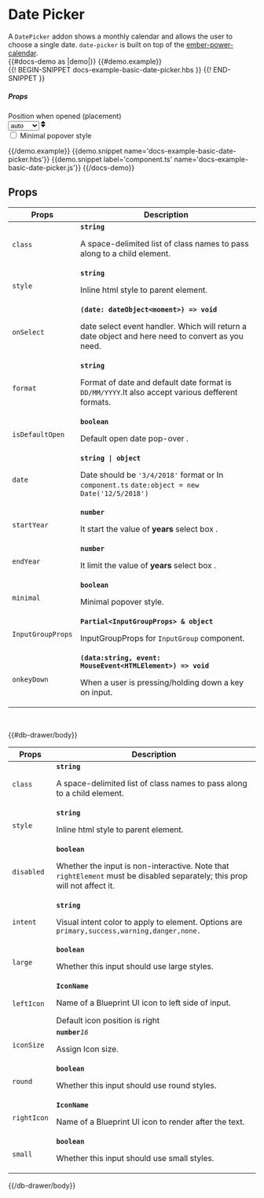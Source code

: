 # Date Picker
<div class="bp3-running-text bp3-text-large">
    A <code>DatePicker</code> addon shows a monthly calendar and allows the user to choose a single date.
    <code>date-picker</code> is built on top of the
     <a href="https://ember-power-calendar.com/">ember-power-calendar</a>.

</div>
{{#docs-demo as |demo|}}
{{#demo.example}}
<div class="demo-container">
    <div class="docs-example-frame docs-example-frame-row">
        <div class="docs-example">
                   {{! BEGIN-SNIPPET docs-example-basic-date-picker.hbs }}
                    <DatePicker @onSelect={{action 'selectDate' }}
                     @date={{date}} @minimal={{minimal}} 
                     @InputGroupProps={{InputGroupProps}}
                     @placement={{placement}}>
                    </DatePicker>
                   {{! END-SNIPPET }}
        </div>
        <div class="docs-example-options">
            <h5 class="bp3-heading">Props</h5>
            <div class="bp3-form-group">
                <label class="bp3-label" for="position">Position when opened (placement) <span
                        class="bp3-text-muted"></span></label>
                <div class="bp3-form-content">
                    <div class="bp3-html-select"><select onchange={{action 'selectPositon'}}>
                            <option value="auto">auto</option>
                            <option value="left">left</option>
                            <option value="right">right</option>
                            <option value="top">top</option>
                            <option value="bottom">bottom</option>
                        </select><span icon="double-caret-vertical" class="bp3-icon bp3-icon-double-caret-vertical"><svg data-icon="double-caret-vertical" width="16" height="16" viewBox="0 0 16 16"><desc>double-caret-vertical</desc><path d="M5 7h6a1.003 1.003 0 0 0 .71-1.71l-3-3C8.53 2.11 8.28 2 8 2s-.53.11-.71.29l-3 3A1.003 1.003 0 0 0 5 7zm6 2H5a1.003 1.003 0 0 0-.71 1.71l3 3c.18.18.43.29.71.29s.53-.11.71-.29l3-3A1.003 1.003 0 0 0 11 9z" fill-rule="evenodd"></path></svg></span></div>
                    <label class="bp3-control bp3-switch">
                        <input type="checkbox" onclick={{action 'onMinimalPopover'}}>
                        <span class="bp3-control-indicator"></span>
                        Minimal popover style
                    </label>
                </div>
            </div>
        </div>
    </div>
</div>


{{/demo.example}}
{{demo.snippet name='docs-example-basic-date-picker.hbs'}}
{{demo.snippet label='component.ts' name='docs-example-basic-date-picker.js'}}
{{/docs-demo}}

## Props


<div class="docs-modifiers-table bp3-running-text">
    <table class="bp3-html-table">
        <thead>
            <tr>
                <th>Props</th>
                <th>Description</th>
            </tr>
        </thead>
        <tbody>
            <tr>
                <td class="docs-prop-name"><code>class</code></td>
                <td class="docs-prop-details"><code
                        class="docs-prop-type"><strong>string</strong><em class="docs-prop-default bp3-text-muted"></em></code>
                    <div class="docs-prop-description">
                        <div class="docs-section">
                            <div class="bp3-running-text">
                                <p>A space-delimited list of class names to pass along to a child element.</p>
                            </div>
                        </div>
                    </div>
                </td>
            </tr>
            <tr>
                <td class="docs-prop-name"><code>style</code></td>
                <td class="docs-prop-details"><code
                        class="docs-prop-type"><strong>string</strong><em class="docs-prop-default bp3-text-muted"></em></code>
                    <div class="docs-prop-description">
                        <div class="docs-section">
                            <div class="bp3-running-text">
                                <p>Inline html style to parent element.</p>
                            </div>
                        </div>
                    </div>
                </td>
            </tr>
            <tr>
                <td class="docs-prop-name"><code>onSelect</code></td>
                <td class="docs-prop-details"><code
                        class="docs-prop-type"><strong>(date: dateObject&lt;moment&gt;) =&gt; void</strong><em class="docs-prop-default bp3-text-muted"></em></code>
                    <div class="docs-prop-description">
                        <div class="docs-section">
                            <div class="bp3-running-text">
                                <p>date select event handler. Which will return a date object and here need to convert
                                    as you need.</p>
                            </div>
                        </div>
                    </div>
                </td>
            </tr>
            <tr>
                <td class="docs-prop-name"><code>format</code></td>
                <td class="docs-prop-details"><code
                        class="docs-prop-type"><strong>string</strong><em class="docs-prop-default bp3-text-muted"></em></code>
                    <div class="docs-prop-description">
                        <div class="docs-section">
                            <div class="bp3-running-text">
                                <p>Format of date and default date format is <code>DD/MM/YYYY</code>.It also accept
                                    various defferent formats.</p>
                            </div>
                        </div>
                    </div>
                </td>
            </tr>
            <tr>
                <td class="docs-prop-name"><code>isDefaultOpen</code></td>
                <td class="docs-prop-details"><code
                        class="docs-prop-type"><strong>boolean</strong><em class="docs-prop-default bp3-text-muted"></em></code>
                    <div class="docs-prop-description">
                        <div class="docs-section">
                            <div class="bp3-running-text">
                                <p>Default open date pop-over .</p>
                            </div>
                        </div>
                    </div>
                </td>
            </tr>
            <tr>
                <td class="docs-prop-name"><code>date</code></td>
                <td class="docs-prop-details"><code
                        class="docs-prop-type"><strong>string | object</strong><em class="docs-prop-default bp3-text-muted"></em></code>
                    <div class="docs-prop-description">
                        <div class="docs-section">
                            <div class="bp3-running-text">
                                <p>Date should be <code>'3/4/2018'</code> format or In <code> component.ts</code>
                                    <code>date:object = new Date('12/5/2018')</code></p>
                            </div>
                        </div>
                    </div>
                </td>
            </tr>
            <tr>
                <td class="docs-prop-name"><code>startYear</code></td>
                <td class="docs-prop-details"><code
                        class="docs-prop-type"><strong>number</strong><em class="docs-prop-default bp3-text-muted"></em></code>
                    <div class="docs-prop-description">
                        <div class="docs-section">
                            <div class="bp3-running-text">
                                <p>It start the value of <strong>years</strong> select box .</p>
                            </div>
                        </div>
                    </div>
                </td>
            </tr>
            <tr>
                <td class="docs-prop-name"><code>endYear</code></td>
                <td class="docs-prop-details"><code
                        class="docs-prop-type"><strong>number</strong><em class="docs-prop-default bp3-text-muted"></em></code>
                    <div class="docs-prop-description">
                        <div class="docs-section">
                            <div class="bp3-running-text">
                                <p>It limit the value of <strong>years</strong> select box .</p>
                            </div>
                        </div>
                    </div>
                </td>
            </tr>
            <tr>
                <td class="docs-prop-name"><code>minimal</code></td>
                <td class="docs-prop-details"><code class="docs-prop-type"><strong>boolean</strong></code>
                    <div class="docs-prop-description">
                        <div class="docs-section">
                            <div class="bp3-running-text">
                                <p> Minimal popover style.
                                </p>
                            </div>
                        </div>
                    </div>
                    <div class="docs-prop-tags"></div>
                </td>
            </tr>
             <tr>
                <td class="docs-prop-name"><code>InputGroupProps</code></td>
                <td class="docs-prop-details"><code class="docs-prop-type"><strong>Partial&lt;<a {{action 'openInputGroupProps'}}>InputGroupProps</a>&gt; &amp; object</strong><em class="docs-prop-default bp3-text-muted"></em></code>
                    <div class="docs-prop-description">
                        <div class="docs-section">
                            <div class="bp3-running-text">
                                <p> InputGroupProps for <code>InputGroup</code> component. 
                                </p>
                            </div>
                        </div>
                    </div>
                    <div class="docs-prop-tags"></div>
                </td>
            </tr>
       <tr>
        <td class="docs-prop-name"><code>onkeyDown</code></td>
        <td class="docs-prop-details"><code
            class="docs-prop-type"><strong>(data:string, event: MouseEvent&lt;HTMLElement&gt;) =&gt; void</strong><em class="docs-prop-default bp3-text-muted"></em></code>
          <div class="docs-prop-description">
            <div class="docs-section">
              <div class="bp3-running-text">
                <p> When a user is pressing/holding down a key on input.</p>
              </div>
            </div>
          </div>
        </td>
      </tr>
        </tbody>
    </table>
    <br>
</div>
<DbDrawer @isOpen={{isOpenDrawer}} 
 @autoFocus=true @enforceFocus=true
@hasBackdrop=true @usePortal=true 
@canOutsideClickClose=true
@canEscapeKeyClose=true >

{{#db-drawer/body}}
   <div class="docs-modifiers-table bp3-running-text">
  <table class="bp3-html-table">
    <thead>
      <tr>
        <th>Props</th>
        <th>Description</th>
      </tr>
    </thead>
    <tbody>
      <tr>
        <td class="docs-prop-name"><code>class</code></td>
        <td class="docs-prop-details"><code
            class="docs-prop-type"><strong>string</strong><em class="docs-prop-default bp3-text-muted"></em></code>
          <div class="docs-prop-description">
            <div class="docs-section">
              <div class="bp3-running-text">
                <p>A space-delimited list of class names to pass along to a child element.</p>
              </div>
            </div>
          </div>
        </td>
      </tr>
      <tr>
        <td class="docs-prop-name"><code>style</code></td>
        <td class="docs-prop-details"><code
            class="docs-prop-type"><strong>string</strong><em class="docs-prop-default bp3-text-muted"></em></code>
          <div class="docs-prop-description">
            <div class="docs-section">
              <div class="bp3-running-text">
                <p>Inline html style to parent element.</p>
              </div>
            </div>
          </div>
        </td>
      </tr>
      <tr>
        <td class="docs-prop-name"><code>disabled</code></td>
        <td class="docs-prop-details"><code
            class="docs-prop-type"><strong>boolean</strong><em class="docs-prop-default bp3-text-muted"></em></code>
          <div class="docs-prop-description">
            <div class="docs-section">
              <div class="bp3-running-text">
                <p>Whether the input is non-interactive.
                   Note that <code>rightElement</code> must be disabled separately; this prop will not affect it.</p>
              </div>
            </div>
          </div>
        </td>
      </tr>
      <tr>
        <td class="docs-prop-name"><code>intent</code></td>
        <td class="docs-prop-details">
          <code class="docs-prop-type"><strong>string</strong><em class="docs-prop-default bp3-text-muted"></em></code>
          <div class="docs-prop-description">
            <div class="docs-section">
              <div class="bp3-running-text">
                <p>Visual intent color to apply to element. Options are
                  <code>primary,success,warning,danger,none.</code></p>
              </div>
            </div>
          </div>
        </td>
      </tr>
      <tr><td class="docs-prop-name"><code>large</code></td><td class="docs-prop-details"><code class="docs-prop-type"><strong>boolean</strong><em class="docs-prop-default bp3-text-muted"></em></code><div class="docs-prop-description"><div class="docs-section"><div class="bp3-running-text"><p>Whether this input should use large styles.</p>
</div></div></div><div class="docs-prop-tags"></div></td></tr>
      <tr>
        <td class="docs-prop-name"><code>leftIcon</code></td>
        <td class="docs-prop-details"><code
            class="docs-prop-type"><strong>IconName </strong><em class="docs-prop-default bp3-text-muted"></em></code>
          <div class="docs-prop-description">
            <div class="docs-section">
              <div class="bp3-running-text">
                <p>Name of a Blueprint UI icon to left side of input.</p>
              </div>
            </div>
          </div>
          <div class="docs-prop-tags"><span class="bp3-tag bp3-minimal"><span
                class="bp3-text-overflow-ellipsis bp3-fill">
                Default icon position is right</span></span></div>
        </td>
      </tr>
      <tr>
        <td class="docs-prop-name"><code>iconSize</code></td>
        <td class="docs-prop-details"><code
            class="docs-prop-type"><strong>number</strong><em class="docs-prop-default bp3-text-muted">16</em></code>
          <div class="docs-prop-description">
            <div class="docs-section">
              <div class="bp3-running-text">
                <p>Assign Icon size.</p>
              </div>
            </div>
          </div>
        </td>
      </tr>
      <tr>
        <td class="docs-prop-name"><code>round</code></td>
        <td class="docs-prop-details"><code
            class="docs-prop-type"><strong>boolean</strong><em class="docs-prop-default bp3-text-muted"></em></code>
          <div class="docs-prop-description">
            <div class="docs-section">
              <div class="bp3-running-text">
                <p>Whether this input should use round styles.</p>
              </div>
            </div>
          </div>
          <div class="docs-prop-tags"></div>
        </td>
      </tr>
      <tr>
        <td class="docs-prop-name"><code>rightIcon</code></td>
        <td class="docs-prop-details"><code
            class="docs-prop-type"><strong>IconName</strong><em class="docs-prop-default bp3-text-muted"></em></code>
          <div class="docs-prop-description">
            <div class="docs-section">
              <div class="bp3-running-text">
                <p>Name of a Blueprint UI icon to render after the text.</p>
              </div>
            </div>
          </div>
          <div class="docs-prop-tags"></div>
        </td>
      </tr>
      <tr>
        <td class="docs-prop-name"><code>small</code></td>
        <td class="docs-prop-details"><code
            class="docs-prop-type"><strong>boolean</strong><em class="docs-prop-default bp3-text-muted"></em></code>
          <div class="docs-prop-description">
            <div class="docs-section">
              <div class="bp3-running-text">
                <p>Whether this input should use small styles.</p>
              </div>
            </div>
          </div>
        </td>
      </tr>
    </tbody>
  </table>
</div>
 {{/db-drawer/body}}
</DbDrawer>
